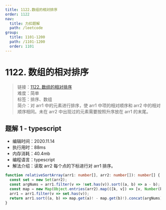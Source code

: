 ```yaml
---
title: 1122.数组的相对排序
order: 1122
nav:
  title: 力扣题解
  path: /leetcode
group:
  title: 1101-1200
  path: /1101-1200
  order: 1101
---
```


# 1122. 数组的相对排序

> 链接：[1122. 数组的相对排序](https://leetcode-cn.com/problems/relative-sort-array/)  
> 难度：简单  
> 标签：排序、数组  
> 简介：对 arr1 中的元素进行排序，使 arr1 中项的相对顺序和 arr2 中的相对顺序相同。未在 arr2 中出现过的元素需要按照升序放在 arr1 的末尾。

## 题解 1 - typescript

- 编辑时间：2020.11.14
- 执行用时：88ms
- 内存消耗：40.4mb
- 编程语言：typescript
- 解法介绍：读取 arr2 每个点的下标进行对 arr1 排序。

```typescript
function relativeSortArray(arr1: number[], arr2: number[]): number[] {
  const set = new Set(arr2);
  const argNums = arr1.filter(v => !set.has(v)).sort((a, b) => a - b);
  const map = new Map(Object.entries(arr2).map(([k, v]) => [v, Number(k)]));
  arr1 = arr1.filter(v => set.has(v));
  return arr1.sort((a, b) => map.get(a)! - map.get(b)!).concat(argNums);
}
```
